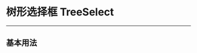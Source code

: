 # 树形选择框 TreeSelect

---

## 基本用法

<div class="demo-block">
  <okendo-treeselect v-model='value' :multiple="false" :options="options"></okendo-treeselect>
</div>

<script>
export default {
  data () {
    return  {
      value: null,
      options: [
        {
          id: 'a',
          label: 'a',
          children: [{
            id: 'aa',
            label: 'aa',
          }, {
            id: 'ab',
            label: 'ab',
          }],
        }, 
        {
          id: 'b',
          label: 'b',
        }, 
        {
          id: 'c',
          label: 'c',
        }
      ]
    }
  }
}
</script>